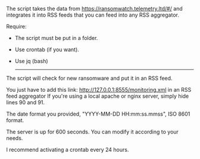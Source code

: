 The script takes the data from https://ransomwatch.telemetry.ltd/#/ and integrates it into RSS feeds that you can feed into any RSS aggregator.

Require:
- The script must be put in a folder.
- Use crontab (if you want).
- Use jq (bash)

  ---
  
The script will check for new ransomware and put it in an RSS feed.

You just have to add this link: http://127.0.0.1:8555/monitoring.xml in an RSS feed aggregator
If you're using a local apache or nginx server, simply hide lines 90 and 91.

The date format you provided, "YYYY-MM-DD HH:mm:ss.mmss", ISO 8601 format.

The server is up for 600 seconds. You can modify it according to your needs.

I recommend activating a crontab every 24 hours.
